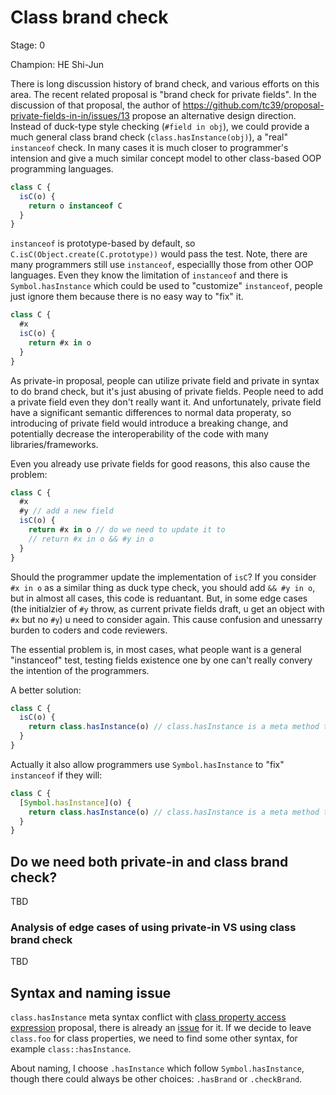 # Class brand check

Stage: 0

Champion: HE Shi-Jun


There is long discussion history of brand check, and various efforts on this area. The recent related proposal is "brand check for private fields". In the discussion of that proposal, the author of https://github.com/tc39/proposal-private-fields-in-in/issues/13 propose an alternative design direction. Instead of duck-type style checking (`#field in obj`), we could provide a much general class brand check (`class.hasInstance(obj)`), a "real" `instanceof` check. In many cases it is much closer to programmer's intension and give a much similar concept model to other class-based OOP programming languages.


```js
class C {
  isC(o) {
    return o instanceof C
  }
}
```

`instanceof` is prototype-based by default, so `C.isC(Object.create(C.prototype))` would pass the test. Note, there are many programmers still use `instanceof`, especiallly those from other OOP languages. Even they know the limitation of `instanceof` and there is `Symbol.hasInstance` which could be used to "customize" `instanceof`, people just ignore them because there is no easy way to "fix" it.

```js
class C {
  #x
  isC(o) {
    return #x in o
  }
}
```

As private-in proposal, people can utilize private field and private in syntax to do brand check, but it's just abusing of private fields. People need to add a private field even they don't really want it. And unfortunately, private field have a significant semantic differences to normal data properaty, so introducing of private field would introduce a breaking change, and potentially decrease the interoperability of the code with many libraries/frameworks. 

Even you already use private fields for good reasons, this also cause the problem: 

```js
class C {
  #x
  #y // add a new field
  isC(o) {
    return #x in o // do we need to update it to
    // return #x in o && #y in o
  }
}
```

Should the programmer update the implementation of `isC`? If you consider `#x in o` as a similar thing as duck type check, you should add `&& #y in o`, but in almost all cases, this code is reduantant. But, in some edge cases (the initialzier of `#y` throw, as current private fields draft, u get an object with `#x` but no `#y`) u need to consider again. This cause confusion and unessarry burden to coders and code reviewers.

The essential problem is, in most cases, what people want is a general "instanceof" test, testing fields existence one by one can't really convery the intention of the programmers.

A better solution:

```js
class C {
  isC(o) {
    return class.hasInstance(o) // class.hasInstance is a meta method to check whether o have the class brand of C
  }
}
```

Actually it also allow programmers use `Symbol.hasInstance` to "fix" `instanceof` if they will:

```js
class C {
  [Symbol.hasInstance](o) {
    return class.hasInstance(o) // class.hasInstance is a meta method to check whether o have the class brand of C
  }
}
```

## Do we need both private-in and class brand check?

TBD

### Analysis of edge cases of using private-in VS using class brand check

TBD

## Syntax and naming issue

`class.hasInstance` meta syntax conflict with [class property access expression](https://github.com/tc39/proposal-class-access-expressions) proposal, there is already an [issue](https://github.com/tc39/proposal-class-access-expressions/issues/14) for it. If we decide to leave `class.foo` for class properties, we need to find some other syntax, for example `class::hasInstance`.

About naming, I choose `.hasInstance` which follow `Symbol.hasInstance`, though there could always be other choices: `.hasBrand` or `.checkBrand`.

